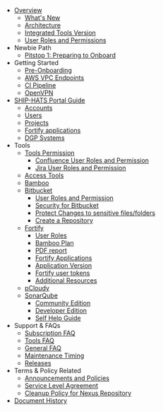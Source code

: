 - [Overview](ship-hats-overview)
  - [What's New](what-s-new)
  - [Architecture](architecture-diagram)
  - [Integrated Tools Version](ship-hats-integrated-tools-version)
  - [User Roles and Permissions](user-roles-permissions)
- Newbie Path
  - [Pitstop 1: Preparing to Onboard](preparing-to-onboard)
- Getting Started
  - [Pre-Onboarding](pre-onboarding-guide)
  - [AWS VPC Endpoints](set-up-aws-vpc-endpoint-connections)
  - [CI Pipeline](how-to-setup-and-scan-sample-pipeline)
  - [OpenVPN](openvpn-guide)
- [SHIP-HATS Portal Guide](overview-of-ship-hats-portal)
  - [Accounts](manage-account)
  - [Users](manage-users)
  - [Projects](manage-projects)
  - [Fortify applications](manage-fortify-applications)
  - [DGP Systems](declaring-dgp-systems)
- Tools
  - [Tools Permission](ship-hats-tools-permission)
    - [Confluence User Roles and Permission](confluence-user-role)
    - [Jira User Roles and Permission](jira-user-role)
  - [Access Tools](use-techpass-to-access-ship-hats-and-tools)
  - [Bamboo](bamboo-overview)
  - [Bitbucket](ship-bitbucket-overview)
    - [User Roles and Permission](bitbucket-user-role)
    - [Security for Bitbucket](ship-bitbucket-security)
    - [Protect Changes to sensitive files/folders](ship-bitbucket-protect-changes-sensitive)
    - [Create a Repository](ship-bitbucket-create-repository)
  - [Fortify](fortify-overview)
    - [User Roles](fortify-user-roles-and-permissions)
    - [Bamboo Plan](fortify-set-up-bamboo-plan)
    - [PDF report](fortify-generate-pdf)
    - [Fortify Applications](manage-fortify-applications)
    - [Application Version](fortify-manage-application-version)
    - [Fortify user tokens](fortify-manage-user-tokens) 
    - [Additional Resources](fortify-additional-resources)    
  - [pCloudy](pcloudy-overview)    
  - [SonarQube](hats-sonarqube-overview)
    - [Community Edition](sonarqube-set-up-community-edition)
    - [Developer Edition](sonarqube-set-up-developer-edition)
    - [Self Help Guide](sonarqube-self-help-guide)
- Support & FAQs
  - [Subscription FAQ](subscription)
  - [Tools FAQ](tools-faq)
  - [General FAQ](general-faq)
  - [Maintenance Timing](maintenance-timing)
  - [Releases](ship-hats-releases)
- Terms & Policy Related
  - [Announcements and Policies](ship-hats-policy-announcements)
  - [Service Level Agreement](service-level-agreement)
  - [Cleanup Policy for Nexus Repository](ship-hats-cleanup-policy-for-nexus-repository)
- [Document History](document-history)

<!--
  - [Integrated Tools Version](get-started/ship-hats-integrated-tools-version)
  - [SHIP-HATS Portal Guide](portal-guide/overview-of-ship-hats-portal)
  - [OpenVPN](get-started/openvpn-guide)

-->
<!--
  - [Bamboo](bamboo-overview)
    - [Set up VPC Endpoint Connections](set-up-aws-vpc-endpoint-connections)

  - [Confluence]()
  - [JIRA]()
  - [pCloudy](pcloudy-overview)
  - [WebInspect]()
  - [Prisma Cloud]()
  - [Purple HATS]()-->